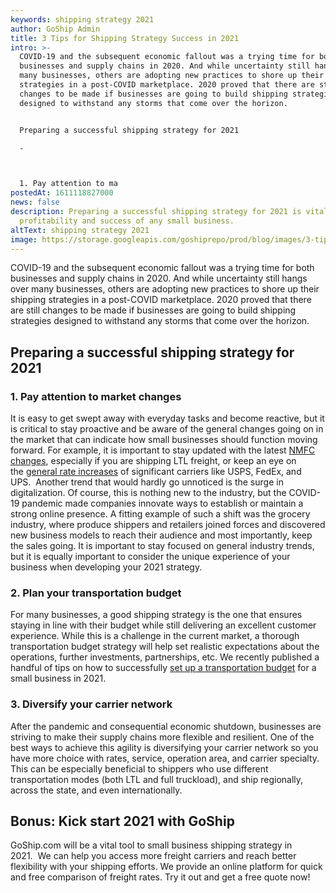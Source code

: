 ```yaml
---
keywords: shipping strategy 2021
author: GoShip Admin
title: 3 Tips for Shipping Strategy Success in 2021
intro: >-
  COVID-19 and the subsequent economic fallout was a trying time for both
  businesses and supply chains in 2020. And while uncertainty still hangs over
  many businesses, others are adopting new practices to shore up their shipping
  strategies in a post-COVID marketplace. 2020 proved that there are still
  changes to be made if businesses are going to build shipping strategies
  designed to withstand any storms that come over the horizon.  


  Preparing a successful shipping strategy for 2021

  -



  1. Pay attention to ma
postedAt: 1611118827000
news: false
description: Preparing a successful shipping strategy for 2021 is vital for the
  profitability and success of any small business.
altText: shipping strategy 2021
image: https://storage.googleapis.com/goshiprepo/prod/blog/images/3-tips-for-shipping-strategy-success-in-2021.jpg
---
```

COVID-19 and the subsequent economic fallout was a trying time for both businesses and supply chains in 2020. And while uncertainty still hangs over many businesses, others are adopting new practices to shore up their shipping strategies in a post-COVID marketplace. 2020 proved that there are still changes to be made if businesses are going to build shipping strategies designed to withstand any storms that come over the horizon. 

## Preparing a successful shipping strategy for 2021

### 1. Pay attention to market changes

It is easy to get swept away with everyday tasks and become reactive, but it is critical to stay proactive and be aware of the general changes going on in the market that can indicate how small businesses should function moving forward. For example, it is important to stay updated with the latest [NMFC changes](https://info.transportationinsight.com/blog/nmfc-changes-december%22%20/), especially if you are shipping LTL freight, or keep an eye on the [general rate increases](https://www.goship.com/blog/2021-outlook-small-business-trends/) of significant carriers like USPS, FedEx, and UPS.  Another trend that would hardly go unnoticed is the surge in digitalization. Of course, this is nothing new to the industry, but the COVID-19 pandemic made companies innovate ways to establish or maintain a strong online presence. A fitting example of such a shift was the grocery industry, where produce shippers and retailers joined forces and discovered new business models to reach their audience and most importantly, keep the sales going. It is important to stay focused on general industry trends, but it is equally important to consider the unique experience of your business when developing your 2021 strategy. 

### 2. Plan your transportation budget

For many businesses, a good shipping strategy is the one that ensures staying in line with their budget while still delivering an excellent customer experience. While this is a challenge in the current market, a thorough transportation budget strategy will help set realistic expectations about the operations, further investments, partnerships, etc. We recently published a handful of tips on how to successfully [set up a transportation budget](https://www.goship.com/blog/3-tips-for-transportation-budgeting-in-2021/) for a small business in 2021. 

### 3. Diversify your carrier network

After the pandemic and consequential economic shutdown, businesses are striving to make their supply chains more flexible and resilient. One of the best ways to achieve this agility is diversifying your carrier network so you have more choice with rates, service, operation area, and carrier specialty. This can be especially beneficial to shippers who use different transportation modes (both LTL and full truckload), and ship regionally, across the state, and even internationally. 

## Bonus: Kick start 2021 with GoShip

GoShip.com will be a vital tool to small business shipping strategy in 2021.  We can help you access more freight carriers and reach better flexibility with your shipping efforts. We provide an online platform for quick and free comparison of freight rates. Try it out and get a free quote now!
